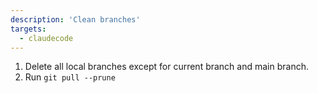 ```yaml
---
description: 'Clean branches'
targets:
  - claudecode
---
```


1. Delete all local branches except for current branch and main branch.
2. Run `git pull --prune`
